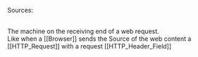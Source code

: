 Sources:

\
The machine on the receiving end of a web request.
\
Like when a [[Browser]] sends the Source of the web content a [[HTTP_Request]] with a request [[HTTP_Header_Field]]
